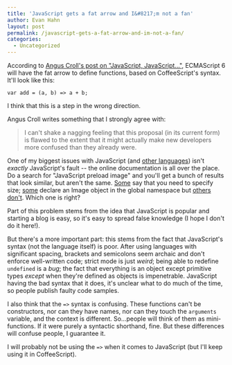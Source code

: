 ```yaml
---
title: 'JavaScript gets a fat arrow and I&#8217;m not a fan'
author: Evan Hahn
layout: post
permalink: /javascript-gets-a-fat-arrow-and-im-not-a-fan/
categories:
  - Uncategorized
---
```

According to [Angus Croll's post on "JavaScript, JavaScript..."][1], ECMAScript 6 will have the fat arrow to define functions, based on CoffeeScript's syntax. It'll look like this:

    var add = (a, b) => a + b;
    

I think that this is a step in the wrong direction.

Angus Croll writes something that I strongly agree with:

> I can't shake a nagging feeling that this proposal (in its current form) is flawed to the extent that it might actually make new developers more confused than they already were.

One of my biggest issues with JavaScript (and [other languages][2]) isn't *exactly* JavaScript's fault -- the online documentation is all over the place. Do a search for "JavaScript preload image" and you'll get a bunch of results that look similar, but aren't the same. [Some][3] say that you need to specify size; [some][4] declare an Image object in the global namespace but [others don't][5]. Which one is right?

Part of this problem stems from the idea that JavaScript is popular and starting a blog is easy, so it's easy to spread false knowledge (I hope I don't do it here!).

But there's a more important part: this stems from the fact that JavaScript's syntax (not the language itself) is poor. After using languages with significant spacing, brackets and semicolons seem archaic and don't enforce well-written code; strict mode is just *weird*; being able to redefine `undefined` is a *bug*; the fact that everything is an object except primitive types *except* when they're defined as objects is impenetrable. JavaScript having the bad syntax that it does, it's unclear what to do much of the time, so people publish faulty code samples.

I also think that the `=>` syntax is confusing. These functions can't be constructors, nor can they have names, nor can they touch the `arguments` variable, and the context is different. So...people will think of them as mini-functions. If it were purely a syntactic shorthand, fine. But these differences will confuse people, I guarantee it.

I will probably not be using the `=>` when it comes to JavaScript (but I'll keep using it in CoffeeScript).

 [1]: http://javascriptweblog.wordpress.com/2012/04/09/javascript-fat-city/
 [2]: http://evanhahn.com/?p=45
 [3]: http://www.pageresource.com/jscript/jpreload.htm
 [4]: http://www.techrepublic.com/article/preloading-and-the-javascript-image-object/5214317
 [5]: http://www.javascriptkit.com/javatutors/image3.shtml
